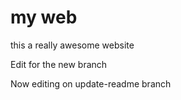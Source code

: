 # my web
this a really awesome website

Edit for the new branch

Now editing on update-readme branch
